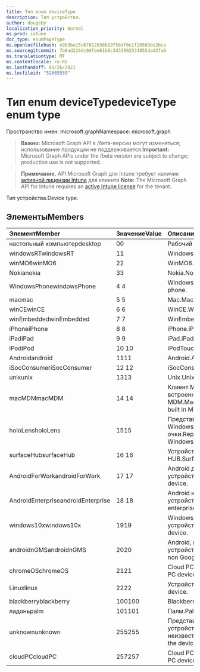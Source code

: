 ```yaml
---
title: Тип enum deviceType
description: Тип устройства.
author: dougeby
localization_priority: Normal
ms.prod: intune
doc_type: enumPageType
ms.openlocfilehash: e9b3ba15c67612038b19758df0e1f20569de2bce
ms.sourcegitcommit: 7b8ad226dc9dfee61b8c3d32892534855dad3fa0
ms.translationtype: MT
ms.contentlocale: ru-RU
ms.lasthandoff: 05/26/2021
ms.locfileid: "52665555"
---
```

# <a name="devicetype-enum-type"></a><span data-ttu-id="ba411-103">Тип enum deviceType</span><span class="sxs-lookup"><span data-stu-id="ba411-103">deviceType enum type</span></span>

<span data-ttu-id="ba411-104">Пространство имен: microsoft.graph</span><span class="sxs-lookup"><span data-stu-id="ba411-104">Namespace: microsoft.graph</span></span>

> <span data-ttu-id="ba411-105">**Важно:** Microsoft Graph API в /бета-версии могут изменяться; использование продукции не поддерживается.</span><span class="sxs-lookup"><span data-stu-id="ba411-105">**Important:** Microsoft Graph APIs under the /beta version are subject to change; production use is not supported.</span></span>

> <span data-ttu-id="ba411-106">**Примечание.** API Microsoft Graph для Intune требует наличия [активной лицензии Intune](https://go.microsoft.com/fwlink/?linkid=839381) для клиента.</span><span class="sxs-lookup"><span data-stu-id="ba411-106">**Note:** The Microsoft Graph API for Intune requires an [active Intune license](https://go.microsoft.com/fwlink/?linkid=839381) for the tenant.</span></span>

<span data-ttu-id="ba411-107">Тип устройства.</span><span class="sxs-lookup"><span data-stu-id="ba411-107">Device type.</span></span>

## <a name="members"></a><span data-ttu-id="ba411-108">Элементы</span><span class="sxs-lookup"><span data-stu-id="ba411-108">Members</span></span>
|<span data-ttu-id="ba411-109">Элемент</span><span class="sxs-lookup"><span data-stu-id="ba411-109">Member</span></span>|<span data-ttu-id="ba411-110">Значение</span><span class="sxs-lookup"><span data-stu-id="ba411-110">Value</span></span>|<span data-ttu-id="ba411-111">Описание</span><span class="sxs-lookup"><span data-stu-id="ba411-111">Description</span></span>|
|:---|:---|:---|
|<span data-ttu-id="ba411-112">настольный компьютер</span><span class="sxs-lookup"><span data-stu-id="ba411-112">desktop</span></span>|<span data-ttu-id="ba411-113">0</span><span class="sxs-lookup"><span data-stu-id="ba411-113">0</span></span>|<span data-ttu-id="ba411-114">Рабочий стол.</span><span class="sxs-lookup"><span data-stu-id="ba411-114">Desktop.</span></span>|
|<span data-ttu-id="ba411-115">windowsRT</span><span class="sxs-lookup"><span data-stu-id="ba411-115">windowsRT</span></span>|<span data-ttu-id="ba411-116">1</span><span class="sxs-lookup"><span data-stu-id="ba411-116">1</span></span>|<span data-ttu-id="ba411-117">WindowsRT.</span><span class="sxs-lookup"><span data-stu-id="ba411-117">WindowsRT.</span></span>|
|<span data-ttu-id="ba411-118">winMO6</span><span class="sxs-lookup"><span data-stu-id="ba411-118">winMO6</span></span>|<span data-ttu-id="ba411-119">2</span><span class="sxs-lookup"><span data-stu-id="ba411-119">2</span></span>|<span data-ttu-id="ba411-120">WinMO6.</span><span class="sxs-lookup"><span data-stu-id="ba411-120">WinMO6.</span></span>|
|<span data-ttu-id="ba411-121">Nokia</span><span class="sxs-lookup"><span data-stu-id="ba411-121">nokia</span></span>|<span data-ttu-id="ba411-122">3</span><span class="sxs-lookup"><span data-stu-id="ba411-122">3</span></span>|<span data-ttu-id="ba411-123">Nokia.</span><span class="sxs-lookup"><span data-stu-id="ba411-123">Nokia.</span></span>|
|<span data-ttu-id="ba411-124">WindowsPhone</span><span class="sxs-lookup"><span data-stu-id="ba411-124">windowsPhone</span></span>|<span data-ttu-id="ba411-125">4 </span><span class="sxs-lookup"><span data-stu-id="ba411-125">4</span></span>|<span data-ttu-id="ba411-126">Windows телефон.</span><span class="sxs-lookup"><span data-stu-id="ba411-126">Windows phone.</span></span>|
|<span data-ttu-id="ba411-127">mac</span><span class="sxs-lookup"><span data-stu-id="ba411-127">mac</span></span>|<span data-ttu-id="ba411-128">5 </span><span class="sxs-lookup"><span data-stu-id="ba411-128">5</span></span>|<span data-ttu-id="ba411-129">Mac.</span><span class="sxs-lookup"><span data-stu-id="ba411-129">Mac.</span></span>|
|<span data-ttu-id="ba411-130">winCE</span><span class="sxs-lookup"><span data-stu-id="ba411-130">winCE</span></span>|<span data-ttu-id="ba411-131">6 </span><span class="sxs-lookup"><span data-stu-id="ba411-131">6</span></span>|<span data-ttu-id="ba411-132">WinCE.</span><span class="sxs-lookup"><span data-stu-id="ba411-132">WinCE.</span></span>|
|<span data-ttu-id="ba411-133">winEmbedded</span><span class="sxs-lookup"><span data-stu-id="ba411-133">winEmbedded</span></span>|<span data-ttu-id="ba411-134">7 </span><span class="sxs-lookup"><span data-stu-id="ba411-134">7</span></span>|<span data-ttu-id="ba411-135">WinEmbedded.</span><span class="sxs-lookup"><span data-stu-id="ba411-135">WinEmbedded.</span></span>|
|<span data-ttu-id="ba411-136">iPhone</span><span class="sxs-lookup"><span data-stu-id="ba411-136">iPhone</span></span>|<span data-ttu-id="ba411-137">8 </span><span class="sxs-lookup"><span data-stu-id="ba411-137">8</span></span>|<span data-ttu-id="ba411-138">iPhone.</span><span class="sxs-lookup"><span data-stu-id="ba411-138">iPhone.</span></span>|
|<span data-ttu-id="ba411-139">iPad</span><span class="sxs-lookup"><span data-stu-id="ba411-139">iPad</span></span>|<span data-ttu-id="ba411-140">9 </span><span class="sxs-lookup"><span data-stu-id="ba411-140">9</span></span>|<span data-ttu-id="ba411-141">iPad.</span><span class="sxs-lookup"><span data-stu-id="ba411-141">iPad.</span></span>|
|<span data-ttu-id="ba411-142">iPod</span><span class="sxs-lookup"><span data-stu-id="ba411-142">iPod</span></span>|<span data-ttu-id="ba411-143">10 </span><span class="sxs-lookup"><span data-stu-id="ba411-143">10</span></span>|<span data-ttu-id="ba411-144">iPodTouch.</span><span class="sxs-lookup"><span data-stu-id="ba411-144">iPodTouch.</span></span>|
|<span data-ttu-id="ba411-145">Android</span><span class="sxs-lookup"><span data-stu-id="ba411-145">android</span></span>|<span data-ttu-id="ba411-146">11</span><span class="sxs-lookup"><span data-stu-id="ba411-146">11</span></span>|<span data-ttu-id="ba411-147">Android.</span><span class="sxs-lookup"><span data-stu-id="ba411-147">Android.</span></span>|
|<span data-ttu-id="ba411-148">iSocConsumer</span><span class="sxs-lookup"><span data-stu-id="ba411-148">iSocConsumer</span></span>|<span data-ttu-id="ba411-149">12 </span><span class="sxs-lookup"><span data-stu-id="ba411-149">12</span></span>|<span data-ttu-id="ba411-150">iSocConsumer.</span><span class="sxs-lookup"><span data-stu-id="ba411-150">iSocConsumer.</span></span>|
|<span data-ttu-id="ba411-151">unix</span><span class="sxs-lookup"><span data-stu-id="ba411-151">unix</span></span>|<span data-ttu-id="ba411-152">13</span><span class="sxs-lookup"><span data-stu-id="ba411-152">13</span></span>|<span data-ttu-id="ba411-153">Unix.</span><span class="sxs-lookup"><span data-stu-id="ba411-153">Unix.</span></span>|
|<span data-ttu-id="ba411-154">macMDM</span><span class="sxs-lookup"><span data-stu-id="ba411-154">macMDM</span></span>|<span data-ttu-id="ba411-155">14 </span><span class="sxs-lookup"><span data-stu-id="ba411-155">14</span></span>|<span data-ttu-id="ba411-156">Клиент Mac OS X с помощью встроенного агента MDM.</span><span class="sxs-lookup"><span data-stu-id="ba411-156">Mac OS X client using built in MDM agent.</span></span>|
|<span data-ttu-id="ba411-157">holoLens</span><span class="sxs-lookup"><span data-stu-id="ba411-157">holoLens</span></span>|<span data-ttu-id="ba411-158">15</span><span class="sxs-lookup"><span data-stu-id="ba411-158">15</span></span>|<span data-ttu-id="ba411-159">Представление модных Windows 10 очки.</span><span class="sxs-lookup"><span data-stu-id="ba411-159">Representing the fancy Windows 10 goggles.</span></span>|
|<span data-ttu-id="ba411-160">surfaceHub</span><span class="sxs-lookup"><span data-stu-id="ba411-160">surfaceHub</span></span>|<span data-ttu-id="ba411-161">16 </span><span class="sxs-lookup"><span data-stu-id="ba411-161">16</span></span>|<span data-ttu-id="ba411-162">Устройство Surface HUB.</span><span class="sxs-lookup"><span data-stu-id="ba411-162">Surface HUB device.</span></span>|
|<span data-ttu-id="ba411-163">AndroidForWork</span><span class="sxs-lookup"><span data-stu-id="ba411-163">androidForWork</span></span>|<span data-ttu-id="ba411-164">17 </span><span class="sxs-lookup"><span data-stu-id="ba411-164">17</span></span>|<span data-ttu-id="ba411-165">Android для работы устройства.</span><span class="sxs-lookup"><span data-stu-id="ba411-165">Android for work device.</span></span>|
|<span data-ttu-id="ba411-166">AndroidEnterprise</span><span class="sxs-lookup"><span data-stu-id="ba411-166">androidEnterprise</span></span>|<span data-ttu-id="ba411-167">18 </span><span class="sxs-lookup"><span data-stu-id="ba411-167">18</span></span>|<span data-ttu-id="ba411-168">Android корпоративное устройство.</span><span class="sxs-lookup"><span data-stu-id="ba411-168">Android enterprise device.</span></span>|
|<span data-ttu-id="ba411-169">windows10x</span><span class="sxs-lookup"><span data-stu-id="ba411-169">windows10x</span></span>|<span data-ttu-id="ba411-170">19</span><span class="sxs-lookup"><span data-stu-id="ba411-170">19</span></span>|<span data-ttu-id="ba411-171">Windows 10x устройства.</span><span class="sxs-lookup"><span data-stu-id="ba411-171">Windows 10x device.</span></span>|
|<span data-ttu-id="ba411-172">androidnGMS</span><span class="sxs-lookup"><span data-stu-id="ba411-172">androidnGMS</span></span>|<span data-ttu-id="ba411-173">20</span><span class="sxs-lookup"><span data-stu-id="ba411-173">20</span></span>|<span data-ttu-id="ba411-174">Android, не управляемое устройством Google.</span><span class="sxs-lookup"><span data-stu-id="ba411-174">Android non Google managed device.</span></span>|
|<span data-ttu-id="ba411-175">chromeOS</span><span class="sxs-lookup"><span data-stu-id="ba411-175">chromeOS</span></span>|<span data-ttu-id="ba411-176">21</span><span class="sxs-lookup"><span data-stu-id="ba411-176">21</span></span>|<span data-ttu-id="ba411-177">Cloud PC устройства.</span><span class="sxs-lookup"><span data-stu-id="ba411-177">Cloud PC device.</span></span>|
|<span data-ttu-id="ba411-178">Linux</span><span class="sxs-lookup"><span data-stu-id="ba411-178">linux</span></span>|<span data-ttu-id="ba411-179">22</span><span class="sxs-lookup"><span data-stu-id="ba411-179">22</span></span>|<span data-ttu-id="ba411-180">Устройство Linux.</span><span class="sxs-lookup"><span data-stu-id="ba411-180">Linux device.</span></span>|
|<span data-ttu-id="ba411-181">blackberry</span><span class="sxs-lookup"><span data-stu-id="ba411-181">blackberry</span></span>|<span data-ttu-id="ba411-182">100</span><span class="sxs-lookup"><span data-stu-id="ba411-182">100</span></span>|<span data-ttu-id="ba411-183">Blackberry.</span><span class="sxs-lookup"><span data-stu-id="ba411-183">Blackberry.</span></span>|
|<span data-ttu-id="ba411-184">ладонь</span><span class="sxs-lookup"><span data-stu-id="ba411-184">palm</span></span>|<span data-ttu-id="ba411-185">101</span><span class="sxs-lookup"><span data-stu-id="ba411-185">101</span></span>|<span data-ttu-id="ba411-186">Палм.</span><span class="sxs-lookup"><span data-stu-id="ba411-186">Palm.</span></span>|
|<span data-ttu-id="ba411-187">unknown</span><span class="sxs-lookup"><span data-stu-id="ba411-187">unknown</span></span>|<span data-ttu-id="ba411-188">255</span><span class="sxs-lookup"><span data-stu-id="ba411-188">255</span></span>|<span data-ttu-id="ba411-189">Представляет, что тип устройства неизвестен.</span><span class="sxs-lookup"><span data-stu-id="ba411-189">Represents that the device type is unknown.</span></span>|
|<span data-ttu-id="ba411-190">cloudPC</span><span class="sxs-lookup"><span data-stu-id="ba411-190">cloudPC</span></span>|<span data-ttu-id="ba411-191">257</span><span class="sxs-lookup"><span data-stu-id="ba411-191">257</span></span>|<span data-ttu-id="ba411-192">Cloud PC устройства.</span><span class="sxs-lookup"><span data-stu-id="ba411-192">Cloud PC device.</span></span>|



